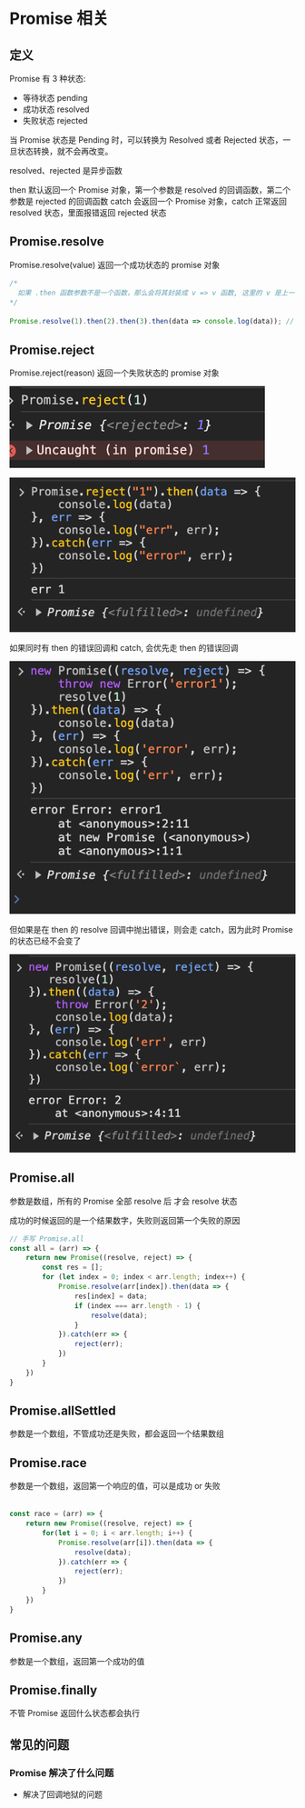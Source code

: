 # Promise 相关

## 定义
Promise 有 3 种状态:
- 等待状态 pending
- 成功状态 resolved
- 失败状态 rejected

当 Promise 状态是 Pending 时，可以转换为 Resolved 或者 Rejected 状态，一旦状态转换，就不会再改变。

resolved、rejected 是异步函数

then 默认返回一个 Promise 对象，第一个参数是 resolved 的回调函数，第二个参数是 rejected 的回调函数
catch 会返回一个 Promise 对象，catch 正常返回 resolved 状态，里面报错返回 rejected 状态

## Promise.resolve

Promise.resolve(value) 返回一个成功状态的 promise 对象

```js
/*
  如果 .then 函数参数不是一个函数，那么会将其封装成 v => v 函数, 这里的 v 是上一个 resolve 的返回值
*/

Promise.resolve(1).then(2).then(3).then(data => console.log(data)); // 1
```

## Promise.reject

Promise.reject(reason) 返回一个失败状态的 promise 对象

![Promise.reject](./../../public/assets/javaScript基础/10.png)

![Promise.reject](./../../public/assets/javaScript基础/7.png)

如果同时有 then 的错误回调和 catch, 会优先走 then 的错误回调

![Promise.reject](./../../public/assets/javaScript基础/8.png)

但如果是在 then 的 resolve 回调中抛出错误，则会走 catch，因为此时 Promise 的状态已经不会变了

![Promise.reject](./../../public/assets/javaScript基础/9.png)


## Promise.all
参数是数组，所有的 Promise 全部 resolve 后 才会 resolve 状态

成功的时候返回的是一个结果数字，失败则返回第一个失败的原因

```js
// 手写 Promise.all
const all = (arr) => {
    return new Promise((resolve, reject) => {
        const res = [];
        for (let index = 0; index < arr.length; index++) {
            Promise.resolve(arr[index]).then(data => {
                res[index] = data;
                if (index === arr.length - 1) {
                    resolve(data);
                }
            }).catch(err => {
                reject(err);
            })
        }
    })
}
```

## Promise.allSettled
参数是一个数组，不管成功还是失败，都会返回一个结果数组

## Promise.race
参数是一个数组，返回第一个响应的值，可以是成功 or 失败

```js

const race = (arr) => {
    return new Promise((resolve, reject) => {
        for(let i = 0; i < arr.length; i++) {
            Promise.resolve(arr[i]).then(data => {
                resolve(data);
            }).catch(err => {
                reject(err);
            })
        }
    })
}

```

## Promise.any
参数是一个数组，返回第一个成功的值


## Promise.finally
不管 Promise 返回什么状态都会执行


## 常见的问题

### Promise 解决了什么问题
   - 解决了回调地狱的问题